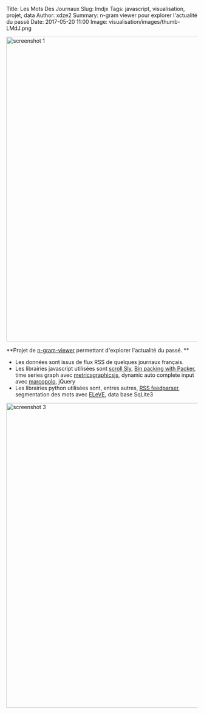 Title: Les Mots Des Journaux
Slug: lmdjx
Tags: javascript, visualisation, projet, data
Author: xdze2
Summary: n-gram viewer pour explorer l'actualité du passé
Date: 2017-05-20 11:00
Image: visualisation/images/thumb-LMdJ.png


<img src='visualisation/images/Screenshot-LMdJx01.png' alt='screenshot 1'
            style="width:800px;" />

**Projet de [n-gram-viewer](https://books.google.com/ngrams) permettant d'explorer l'actualité du passé. **

- Les données sont issus de flux RSS de quelques journaux français.
- Les librairies javascript utilisées sont [scroll Sly](http://darsa.in/sly/examples/horizontal.html), 
[Bin packing with Packer](https://github.com/jakesgordon/bin-packing), 
time series graph avec [metricsgraphicsjs](http://metricsgraphicsjs.org/), dynamic auto complete input avec 
[marcopolo](http://jstayton.github.io/jquery-marcopolo/), jQuery
- Les librairies python utilisées sont, entres autres, [RSS feedparser](https://pythonhosted.org/feedparser/), segmentation des mots avec [ELeVE](https://github.com/kodexlab/eleve), data base SqLite3


           
<img src='visualisation/images/Screenshot-LMdJx03.png' alt='screenshot 3'
    style="width:800px;" />


            
            
            

